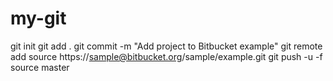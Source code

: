 # my-git



git init
git add .
git commit -m "Add project to Bitbucket example"
git remote add source https://sample@bitbucket.org/sample/example.git
git push -u -f source master
